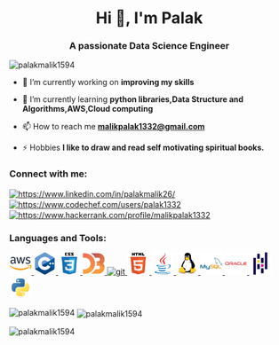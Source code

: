 <h1 align="center">Hi 👋, I'm Palak</h1>
<h3 align="center">A passionate Data Science Engineer</h3>

<p align="left"> <img src="https://komarev.com/ghpvc/?username=palakmalik1594&label=Profile%20views&color=0e75b6&style=flat" alt="palakmalik1594" /> </p>

- 🔭 I’m currently working on **improving my skills**

- 🌱 I’m currently learning **python libraries,Data Structure and Algorithms,AWS,Cloud computing**

- 📫 How to reach me **malikpalak1332@gmail.com**

- ⚡ Hobbies **I like to draw and read self motivating spiritual books.**

<h3 align="left">Connect with me:</h3>
<p align="left">
<a href="https://linkedin.com/in/https://www.linkedin.com/in/palakmalik26/" target="blank"><img align="center" src="https://raw.githubusercontent.com/rahuldkjain/github-profile-readme-generator/master/src/images/icons/Social/linked-in-alt.svg" alt="https://www.linkedin.com/in/palakmalik26/" height="30" width="40" /></a>
<a href="https://www.codechef.com/users/https://www.codechef.com/users/palak1332" target="blank"><img align="center" src="https://cdn.jsdelivr.net/npm/simple-icons@3.1.0/icons/codechef.svg" alt="https://www.codechef.com/users/palak1332" height="30" width="40" /></a>
<a href="https://www.hackerrank.com/https://www.hackerrank.com/profile/malikpalak1332" target="blank"><img align="center" src="https://raw.githubusercontent.com/rahuldkjain/github-profile-readme-generator/master/src/images/icons/Social/hackerrank.svg" alt="https://www.hackerrank.com/profile/malikpalak1332" height="30" width="40" /></a>
</p>

<h3 align="left">Languages and Tools:</h3>
<p align="left"> <a href="https://aws.amazon.com" target="_blank" rel="noreferrer"> <img src="https://raw.githubusercontent.com/devicons/devicon/master/icons/amazonwebservices/amazonwebservices-original-wordmark.svg" alt="aws" width="40" height="40"/> </a> <a href="https://www.w3schools.com/cpp/" target="_blank" rel="noreferrer"> <img src="https://raw.githubusercontent.com/devicons/devicon/master/icons/cplusplus/cplusplus-original.svg" alt="cplusplus" width="40" height="40"/> </a> <a href="https://www.w3schools.com/css/" target="_blank" rel="noreferrer"> <img src="https://raw.githubusercontent.com/devicons/devicon/master/icons/css3/css3-original-wordmark.svg" alt="css3" width="40" height="40"/> </a> <a href="https://d3js.org/" target="_blank" rel="noreferrer"> <img src="https://raw.githubusercontent.com/devicons/devicon/master/icons/d3js/d3js-original.svg" alt="d3js" width="40" height="40"/> </a> <a href="https://git-scm.com/" target="_blank" rel="noreferrer"> <img src="https://www.vectorlogo.zone/logos/git-scm/git-scm-icon.svg" alt="git" width="40" height="40"/> </a> <a href="https://www.w3.org/html/" target="_blank" rel="noreferrer"> <img src="https://raw.githubusercontent.com/devicons/devicon/master/icons/html5/html5-original-wordmark.svg" alt="html5" width="40" height="40"/> </a> <a href="https://www.java.com" target="_blank" rel="noreferrer"> <img src="https://raw.githubusercontent.com/devicons/devicon/master/icons/java/java-original.svg" alt="java" width="40" height="40"/> </a> <a href="https://www.linux.org/" target="_blank" rel="noreferrer"> <img src="https://raw.githubusercontent.com/devicons/devicon/master/icons/linux/linux-original.svg" alt="linux" width="40" height="40"/> </a> <a href="https://www.mysql.com/" target="_blank" rel="noreferrer"> <img src="https://raw.githubusercontent.com/devicons/devicon/master/icons/mysql/mysql-original-wordmark.svg" alt="mysql" width="40" height="40"/> </a> <a href="https://www.oracle.com/" target="_blank" rel="noreferrer"> <img src="https://raw.githubusercontent.com/devicons/devicon/master/icons/oracle/oracle-original.svg" alt="oracle" width="40" height="40"/> </a> <a href="https://pandas.pydata.org/" target="_blank" rel="noreferrer"> <img src="https://raw.githubusercontent.com/devicons/devicon/2ae2a900d2f041da66e950e4d48052658d850630/icons/pandas/pandas-original.svg" alt="pandas" width="40" height="40"/> </a> <a href="https://www.python.org" target="_blank" rel="noreferrer"> <img src="https://raw.githubusercontent.com/devicons/devicon/master/icons/python/python-original.svg" alt="python" width="40" height="40"/> </a> </p>

<p><img align="left" src="https://github-readme-stats.vercel.app/api/top-langs?username=palakmalik1594&show_icons=true&locale=en&layout=compact" alt="palakmalik1594" /></p>

<p>&nbsp;<img align="center" src="https://github-readme-stats.vercel.app/api?username=palakmalik1594&show_icons=true&locale=en" alt="palakmalik1594" /></p>

<p><img align="center" src="https://github-readme-streak-stats.herokuapp.com/?user=palakmalik1594&" alt="palakmalik1594" /></p>
